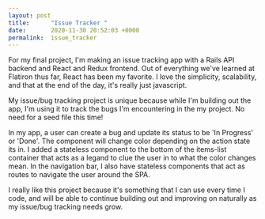 ```yaml
---
layout: post
title:      "Issue Tracker "
date:       2020-11-30 20:52:03 +0000
permalink:  issue_tracker
---
```



For my final project, I'm making an issue tracking app with a Rails API backend and React and Redux frontend. Out of everything we've learned at Flatiron thus far, React has been my favorite. I love the simplicity, scalability, and that at the end of the day, it's really just javascript. 

My issue/bug tracking project is unique because while I'm building out the app, I'm using it to track the bugs I'm encountering in the my project. No need for a seed file this time!

In my app, a user can create a bug and update its status to be 'In Progress' or 'Done'. The component will change color depending on the action state its in. I added a stateless component to the bottom of the items-list container that acts as a legand to clue the user in to what the color changes mean.  In the navigation bar, I also have stateless components that act as routes to navigate the user around the SPA.  

I really like this project because it's something that I can use every time I code, and will be able to continue building out and improving on naturally as my issue/bug tracking needs grow. 
